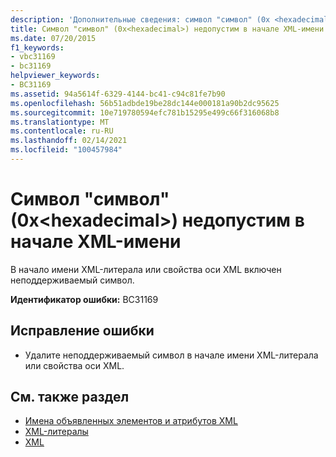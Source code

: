 ```yaml
---
description: 'Дополнительные сведения: символ "символ" (0x <hexadecimal> ) не допускается в начале имени XML'
title: Символ "символ" (0x<hexadecimal>) недопустим в начале XML-имени
ms.date: 07/20/2015
f1_keywords:
- vbc31169
- bc31169
helpviewer_keywords:
- BC31169
ms.assetid: 94a5614f-6329-4144-bc41-c94c81fe7b90
ms.openlocfilehash: 56b51adbde19be28dc144e000181a90b2dc95625
ms.sourcegitcommit: 10e719780594efc781b15295e499c66f316068b8
ms.translationtype: MT
ms.contentlocale: ru-RU
ms.lasthandoff: 02/14/2021
ms.locfileid: "100457984"
---
```

# <a name="character-character-0xhexadecimal-is-not-allowed-at-the-beginning-of-an-xml-name"></a>Символ "символ" (0x\<hexadecimal>) недопустим в начале XML-имени

В начало имени XML-литерала или свойства оси XML включен неподдерживаемый символ.  
  
 **Идентификатор ошибки:** BC31169  
  
## <a name="to-correct-this-error"></a>Исправление ошибки  
  
- Удалите неподдерживаемый символ в начале имени XML-литерала или свойства оси XML.  
  
## <a name="see-also"></a>См. также раздел

- [Имена объявленных элементов и атрибутов XML](../programming-guide/language-features/xml/names-of-declared-xml-elements-and-attributes.md)
- [XML-литералы](../language-reference/xml-literals/index.md)
- [XML](../programming-guide/language-features/xml/index.md)
